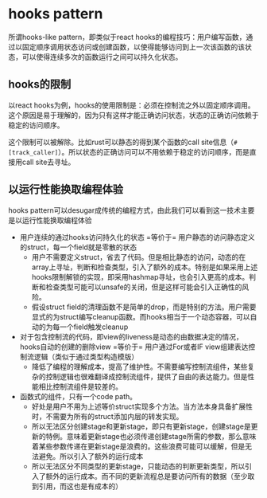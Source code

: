 # hooks pattern

所谓hooks-like pattern，即类似于react hooks的编程技巧：用户编写函数，通过以固定顺序调用状态访问或创建函数，以使得能够访问到上一次该函数的该状态，可以使得连续多次的函数运行之间可以持久化状态。

## hooks的限制

以react hooks为例，hooks的使用限制是：必须在控制流之外以固定顺序调用。这个原因是易于理解的，因为只有这样才能正确访问状态，状态的正确访问依赖于稳定的访问顺序。

这个限制可以被解除。比如rust可以静态的得到某个函数的call site信息（`#[track_caller]`）。所以状态的正确访问可以不用依赖于稳定的访问顺序，而是直接用call site去寻址。

## 以运行性能换取编程体验

hooks pattern可以desugar成传统的编程方式，由此我们可以看到这一技术主要是以运行性能换取编程体验

- 用户连续的通过hooks访问持久化的状态 =等价于= 用户静态的访问静态定义的struct，每一个field就是零散的状态
  - 用户不需要定义struct，省去了代码。但是相比静态的访问，动态的在array上寻址，判断和检查类型，引入了额外的成本。特别是如果采用上述hooks限制解锁的实现，即采用hashmap寻址，也会引入更高的成本。判断和检查类型可能可以unsafe的关闭，但是这样可能会引入正确性的风险。
  - 假设struct field的清理函数不是简单的drop，而是特别的方法。用户需要显式的为struct编写cleanup函数。而hooks相当于一个动态容器，可以自动的为每一个field触发cleanup
- 对于包含控制流的代码，即view的liveness是动态的由数据决定的情况，hooks自动的创建的删除view =等价于= 用户通过For或者IF view组建表达控制流逻辑（类似于通过类型构造模版）
  - 降低了编程的理解成本，提高了维护性。不需要编写控制流组件，某些复杂的控制逻辑也很难翻译成控制流组件，提供了自由的表达能力。但是性能相比控制流组件是较差的。
- 函数式的组件，只有一个code path。
  - 好处是用户不用为上述等价struct实现多个方法。当方法本身具备扩展性时，不需要为所有的struct添加内层的转发实现。
  - 所以无法区分创建stage和更新stage，即只有更新stage，创建stage是更新的特例。意味着更新stage也必须传递创建stage所需的参数，那么意味着某些参数传递在更新stage是浪费的。这些浪费可能可以缓解，但是无法避免。所以引入了额外的运行成本
  - 所以无法区分不同类型的更新stage，只能动态的判断更新类型，所以引入了额外的运行成本。而不同的更新流程总是要访问所有的数据（至少取到引用，而这也是有成本的）
